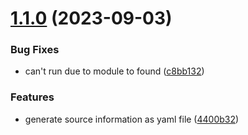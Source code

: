 # [1.1.0](https://github.com/Mirailisc/hifumin-cli/compare/v1.0.0...v1.1.0) (2023-09-03)


### Bug Fixes

* can't run due to module to found ([c8bb132](https://github.com/Mirailisc/hifumin-cli/commit/c8bb132b57911c23930d8a145c26597ebbb80a98))


### Features

* generate source information as yaml file ([4400b32](https://github.com/Mirailisc/hifumin-cli/commit/4400b32d68c1ddd36358f1af4622bf1c2973e5f2))
